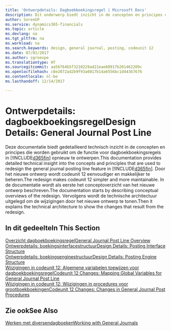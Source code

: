 ```yaml
---
title: 'Ontwerpdetails: Dagboekboekingsregel | Microsoft Docs'
description: Dit onderwerp biedt inzicht in de concepten en principes die worden gebruikt om de functie voor dagboekboekingsregels in Dynamics 365 opnieuw te ontwerpen.
author: SorenGP
ms.service: dynamics365-financials
ms.topic: article
ms.devlang: na
ms.tgt_pltfrm: na
ms.workload: na
ms.search.keywords: design, general journal, posting, codeunit 12
ms.date: 07/01/2017
ms.author: sgroespe
ms.translationtype: HT
ms.sourcegitcommit: aa56764b5f3210229ad21eae6891fb201462209c
ms.openlocfilehash: c8e2072ad2b9f93a0817b14a6556bc1d44367676
ms.contentlocale: nl-be
ms.lasthandoff: 12/14/2017

---
```

# <a name="design-details-general-journal-post-line"></a><span data-ttu-id="78726-103">Ontwerpdetails: dagboekboekingsregel</span><span class="sxs-lookup"><span data-stu-id="78726-103">Design Details: General Journal Post Line</span></span>
<span data-ttu-id="78726-104">Deze documentatie biedt gedetailleerd technisch inzicht in de concepten en principes die worden gebruikt om de functie voor dagboekboekingsregels in [!INCLUDE[d365fin](includes/d365fin_md.md)] opnieuw te ontwerpen.</span><span class="sxs-lookup"><span data-stu-id="78726-104">This documentation provides detailed technical insight into the concepts and principles that are used to redesign the general journal posting line feature in [!INCLUDE[d365fin](includes/d365fin_md.md)].</span></span> <span data-ttu-id="78726-105">Door het nieuwe ontwerp wordt codeunit 12 eenvoudiger en makkelijker te beheren.</span><span class="sxs-lookup"><span data-stu-id="78726-105">The redesign makes codeunit 12 simpler and more maintainable.</span></span> <span data-ttu-id="78726-106">In de documentatie wordt als eerste het conceptoverzicht van het nieuwe ontwerp beschreven.</span><span class="sxs-lookup"><span data-stu-id="78726-106">The documentation starts by describing conceptual overviews of the redesign.</span></span> <span data-ttu-id="78726-107">Vervolgens wordt de technische architectuur uitgelegd om de wijzigingen door het nieuwe ontwerp te tonen.</span><span class="sxs-lookup"><span data-stu-id="78726-107">Then it explains the technical architecture to show the changes that result from the redesign.</span></span>  

## <a name="in-this-section"></a><span data-ttu-id="78726-108">In dit gedeelte</span><span class="sxs-lookup"><span data-stu-id="78726-108">In This Section</span></span>  
[<span data-ttu-id="78726-109">Overzicht dagboekboekingsregel</span><span class="sxs-lookup"><span data-stu-id="78726-109">General Journal Post Line Overview</span></span>](design-details-general-journal-post-line-overview.md)  
[<span data-ttu-id="78726-110">Ontwerpdetails: boekingsinterfacestructuur</span><span class="sxs-lookup"><span data-stu-id="78726-110">Design Details: Posting Interface Structure</span></span>](design-details-posting-interface-structure.md)  
[<span data-ttu-id="78726-111">Ontwerpdetails: boekingsenginestructuur</span><span class="sxs-lookup"><span data-stu-id="78726-111">Design Details: Posting Engine Structure</span></span>](design-details-posting-engine-structure.md)  
[<span data-ttu-id="78726-112">Wijzigingen in codeunit 12: Algemene variabelen toewijzen voor dagboekboekingsregel</span><span class="sxs-lookup"><span data-stu-id="78726-112">Codeunit 12 Changes: Mapping Global Variables for General Journal Post Line</span></span>](design-details-codeunit-12-changes-mapping-global-variables-for-general-journal-post-line.md)  
[<span data-ttu-id="78726-113">Wijzigingen in codeunit 12: Wijzigingen in procedures voor grootboekboekingen</span><span class="sxs-lookup"><span data-stu-id="78726-113">Codeunit 12 Changes: Changes in General Journal Post Procedures</span></span>](design-details-codeunit-12-changes-changes-in-general-journal-post-procedures.md)  

## <a name="see-also"></a><span data-ttu-id="78726-114">Zie ook</span><span class="sxs-lookup"><span data-stu-id="78726-114">See Also</span></span>  
[<span data-ttu-id="78726-115">Werken met diversendagboeken</span><span class="sxs-lookup"><span data-stu-id="78726-115">Working with General Journals</span></span>](ui-work-general-journals.md)

